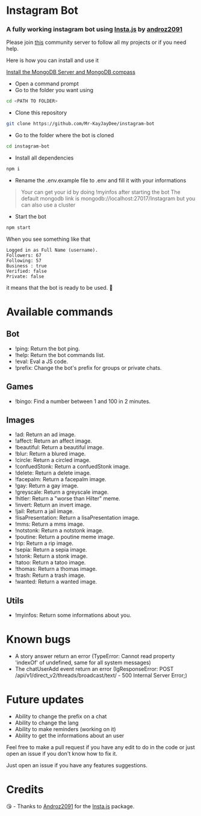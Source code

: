 # Instagram Bot
### A fully working instagram bot using [Insta.js](https://github.com/Androz2091/insta.js) by [androz2091](https://github.com/Androz2091)

Please join [this](https://discord.gg/7SBruKCTvQ) community server to follow all my projects or if you need help.

Here is how you can install and use it

[Install the MongoDB Server and MongoDB compass](https://www.mongodb.com/)


- Open a command prompt
- Go to the folder you want using 
```bash
cd <PATH TO FOLDER>
```

- Clone this repository

```bash
git clone https://github.com/Mr-KayJayDee/instagram-bot
```

- Go to the folder where the bot is cloned

```bash 
cd instagram-bot
```
 - Install all dependencies

```bash
npm i
```

- Rename the .env.example file to .env and fill it with your informations
> Your can get your id by doing !myinfos after starting the bot
> The default mongodb link is mongodb://localhost:27017/Instagram but you can also use a cluster

- Start the bot 

```bash
npm start
```

When you see something like that

```
Logged in as Full Name (username).
Followers: 67
Following: 57
Business : true
Verified: false
Private: false
``` 
it means that the bot is ready to be used. 🎉



# Available commands 

## Bot
- !ping: Return the bot ping.
- !help: Return the bot commands list.
- !eval: Eval a JS code.
- !prefix: Change the bot's prefix for groups or private chats.

## Games
- !bingo: Find a number between 1 and 100 in 2 minutes.


## Images 
- !ad: Return an ad image.
- !affect: Return an affect image.
- !beautiful: Return a beautiful image.
- !blur: Return a blured image.
- !circle: Return a circled image.
- !confuedStonk: Return a confuedStonk image.
- !delete: Return a delete image.
- !facepalm: Return a facepalm image.
- !gay: Return a gay image.
- !greyscale: Return a greyscale image.
- !hitler: Return a "worse than Hilter" meme.
- !invert: Return an invert image.
- !jail: Return a jail image.
- !lisaPresentation: Return a lisaPresentation image.
- !mms: Return a mms image.
- !notstonk: Return a notstonk image.
- !poutine: Return a poutine meme image.
- !rip: Return a rip image.
- !sepia: Return a sepia image.
- !stonk: Return a stonk image.
- !tatoo: Return a tatoo image.
- !thomas: Return a thomas image.
- !trash: Return a trash image.
- !wanted: Return a wanted image.

## Utils
- !myinfos: Return some informations about you.

# Known bugs

- A story answer return an error (TypeError: Cannot read property 'indexOf' of undefined, same for all system messages)
- The chatUserAdd event return an error (IgResponseError: POST /api/v1/direct_v2/threads/broadcast/text/ - 500 Internal Server Error;)

# Future updates 

- Ability to change the prefix on a chat
- Ability to change the lang
- Ability to make reminders (working on it)
- Ability to get the informations about an user

Feel free to make a pull request if you have any edit to do in the code or just open an issue if you don't know how to fix it.

Just open an issue if you have any features suggestions. 

# Credits

😘 - Thanks to [Androz2091](https://github.com/Androz2091) for the [Insta.js](https://github.com/Androz2091/insta.js) package.
